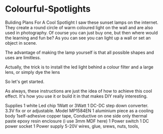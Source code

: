 # Colourful-Spotlights
Buliding Plans For A Cool Spotlight
I saw these sunset lamps on the internet. They create a round circle of warm coloured light on the wall and are also used in photography. Of course you can just buy one, but then where would the learning and fun be? As you can see you can light up a wall or set an object in scene.

The advantage of making the lamp yourself is that all possible shapes and uses are limitless.



Actually, the trick is to install the led light behind a colour filter and a large lens, or simply dye the lens

So let's get started.

As always, these instructions are just the idea of how to achieve this cool effect. It's how you use it or build it in that makes DIY really interesting.


Supplies
1 white Led chip 1Watt or 3Watt
1 DC-DC step down converter. 3.3V fix or or adjustable. Model MP1584EN
1 aluminium piece as a cooling body
1self-adhesive copper tape, Conductive on one side only
thermal paste
epoxy resin
enclosure (i use 3mm MDF here)
1 Power switch
1 DC power socket
1 Power supply 5-20V
wires, glue, srews, nuts, tools,
